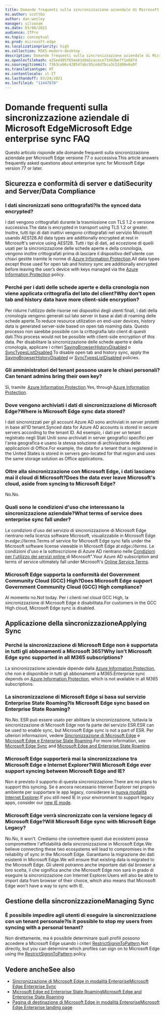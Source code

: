 ```yaml
---
title: Domande frequenti sulla sincronizzazione aziendale di Microsoft Edge
ms.author: scottbo
author: dan-wesley
manager: silvanam
ms.date: 03/08/2021
audience: ITPro
ms.topic: conceptual
ms.prod: microsoft-edge
ms.localizationpriority: high
ms.collection: M365-modern-desktop
description: Domande frequenti sulla sincronizzazione aziendale di Microsoft Edge.
ms.openlocfilehash: e25ee985f65ee61dda5cacece73d43be7f1e6d7d
ms.sourcegitcommit: f363ceb6c42054fabc95ce8d7bca3c52d80e6a9f
ms.translationtype: HT
ms.contentlocale: it-IT
ms.lasthandoff: 03/24/2021
ms.locfileid: "11447870"
---
```

# <a name="microsoft-edge-enterprise-sync-faq"></a><span data-ttu-id="b85dc-103">Domande frequenti sulla sincronizzazione aziendale di Microsoft Edge</span><span class="sxs-lookup"><span data-stu-id="b85dc-103">Microsoft Edge enterprise sync FAQ</span></span>

<span data-ttu-id="b85dc-104">Questo articolo risponde alle domande frequenti sulla sincronizzazione aziendale per Microsoft Edge versione 77 o successiva.</span><span class="sxs-lookup"><span data-stu-id="b85dc-104">This article answers frequently asked questions about enterprise sync for Microsoft Edge version 77 or later.</span></span>

## <a name="security-and-serverdata-compliance"></a><span data-ttu-id="b85dc-105">Sicurezza e conformità di server e dati</span><span class="sxs-lookup"><span data-stu-id="b85dc-105">Security and Server/Data Compliance</span></span>

### <a name="is-the-synced-data-encrypted"></a><span data-ttu-id="b85dc-106">I dati sincronizzati sono crittografati?</span><span class="sxs-lookup"><span data-stu-id="b85dc-106">Is the synced data encrypted?</span></span>

<span data-ttu-id="b85dc-107">I dati vengono crittografati durante la trasmissione con TLS 1.2 o versione successiva.</span><span class="sxs-lookup"><span data-stu-id="b85dc-107">The data is encrypted in transport using TLS 1.2 or greater.</span></span> <span data-ttu-id="b85dc-108">Inoltre, tutti tipi di dati inattivi vengono crittografati nel servizio Microsoft usando AES128.</span><span class="sxs-lookup"><span data-stu-id="b85dc-108">All data types are additionally encrypted at rest in Microsoft's service using AES128.</span></span> <span data-ttu-id="b85dc-109">Tutti i tipi di dati, ad eccezione di quelli usati per la sincronizzazione delle schede aperte e della cronologia, vengono inoltre crittografati prima di lasciare il dispositivo dell'utente con chiavi gestite tramite le norme di [Azure Information Protection](./microsoft-edge-policies.md#restrictsignintopattern).</span><span class="sxs-lookup"><span data-stu-id="b85dc-109">All data types except those used for open tab and history sync are additionally encrypted before leaving the user’s device with keys managed via the [Azure Information Protection](./microsoft-edge-policies.md#restrictsignintopattern) policy.</span></span>

### <a name="why-dont-open-tab-and-history-data-have-more-client-side-encryption"></a><span data-ttu-id="b85dc-110">Perché per i dati delle schede aperte e della cronologia non viene applicata crittografia del lato del client?</span><span class="sxs-lookup"><span data-stu-id="b85dc-110">Why don’t open tab and history data have more client-side encryption?</span></span>

<span data-ttu-id="b85dc-111">Per ridurre l'utilizzo delle risorse nei dispositivi degli utenti finali, i dati della cronologia vengono generati sul lato server in base ai dati di roaming delle schede aperte.</span><span class="sxs-lookup"><span data-stu-id="b85dc-111">To reduce resource utilization on end-user devices, history data is generated server-side based on open tab roaming data.</span></span> <span data-ttu-id="b85dc-112">Questo processo non sarebbe possibile con la crittografia lato client di questi dati.</span><span class="sxs-lookup"><span data-stu-id="b85dc-112">This process would not be possible with client-side encryption of this data.</span></span> <span data-ttu-id="b85dc-113">Per disabilitare la sincronizzazione delle schede aperte e della cronologia, applicare i criteri [SavingBrowserHistoryDisabled](./microsoft-edge-policies.md#savingbrowserhistorydisabled) o [SyncTypesListDisabled](./microsoft-edge-policies.md#synctypeslistdisabled).</span><span class="sxs-lookup"><span data-stu-id="b85dc-113">To disable open tab and history sync, apply the [SavingBrowserHistoryDisabled](./microsoft-edge-policies.md#savingbrowserhistorydisabled) or [SyncTypesListDisabled](./microsoft-edge-policies.md#synctypeslistdisabled) policies.</span></span>

### <a name="can-tenant-admins-bring-their-own-key"></a><span data-ttu-id="b85dc-114">Gli amministratori del tenant possono usare le chiavi personali?</span><span class="sxs-lookup"><span data-stu-id="b85dc-114">Can tenant admins bring their own key?</span></span>

<span data-ttu-id="b85dc-115">Sì, tramite  [Azure Information Protection](https://azure.microsoft.com/services/information-protection/).</span><span class="sxs-lookup"><span data-stu-id="b85dc-115">Yes, through [Azure Information Protection](https://azure.microsoft.com/services/information-protection/).</span></span>

### <a name="where-is-microsoft-edge-sync-data-stored"></a><span data-ttu-id="b85dc-116">Dove vengono archiviati i dati di sincronizzazione di Microsoft Edge?</span><span class="sxs-lookup"><span data-stu-id="b85dc-116">Where is Microsoft Edge sync data stored?</span></span>

<span data-ttu-id="b85dc-117">I dati sincronizzati per gli account Azure AD sono archiviati in server protetti in base all'ID tenant.</span><span class="sxs-lookup"><span data-stu-id="b85dc-117">Synced data for Azure AD accounts is stored in secure servers according to the tenant ID.</span></span> <span data-ttu-id="b85dc-118">Ad esempio, i dati per un tenant registrato negli Stati Uniti sono archiviati in server geografici specifici per l'area geografica e usano la stessa soluzione di archiviazione delle applicazioni di Office.</span><span class="sxs-lookup"><span data-stu-id="b85dc-118">For example, the data for a tenant that is registered in the United States is stored in servers geo-located for that region and uses the same storage solution as Office applications.</span></span>

### <a name="does-the-data-ever-leave-microsofts-cloud-aside-from-syncing-to-microsoft-edge"></a><span data-ttu-id="b85dc-119">Oltre alla sincronizzazione con Microsoft Edge, i dati lasciano mai il cloud di Microsoft?</span><span class="sxs-lookup"><span data-stu-id="b85dc-119">Does the data ever leave Microsoft's cloud, aside from syncing to Microsoft Edge?</span></span>

<span data-ttu-id="b85dc-120">No.</span><span class="sxs-lookup"><span data-stu-id="b85dc-120">No.</span></span>

### <a name="what-terms-of-service-does-enterprise-sync-fall-under"></a><span data-ttu-id="b85dc-121">Quali sono le condizioni d'uso che interessano la sincronizzazione aziendale?</span><span class="sxs-lookup"><span data-stu-id="b85dc-121">What terms of service does enterprise sync fall under?</span></span>

<span data-ttu-id="b85dc-122">Le condizioni d'uso del servizio di sincronizzazione di Microsoft Edge rientrano nella licenza software Microsoft, visualizzabile in Microsoft Edge in *edge://terms*.</span><span class="sxs-lookup"><span data-stu-id="b85dc-122">Terms of service for Microsoft Edge sync falls under the Microsoft software license viewable in Microsoft Edge at *edge://terms*.</span></span> <span data-ttu-id="b85dc-123">Le condizioni d'uso e la sottoscrizione di Azure AD rientrano nelle [Condizioni per l'utilizzo dei servizi online ](https://www.microsoft.com/licensing/product-licensing/products)di Microsoft".</span><span class="sxs-lookup"><span data-stu-id="b85dc-123">Your Azure AD subscription and terms of service ultimately fall under Microsoft's [Online Service Terms](https://www.microsoft.com/licensing/product-licensing/products).</span></span>

### <a name="does-microsoft-edge-support-government-community-cloud-gcc-high-compliance"></a><span data-ttu-id="b85dc-124">Microsoft Edge supporta la conformità del Government Community Cloud (GCC) High?</span><span class="sxs-lookup"><span data-stu-id="b85dc-124">Does Microsoft Edge support Government Community Cloud (GCC) High compliance?</span></span>

<span data-ttu-id="b85dc-125">Al momento no.</span><span class="sxs-lookup"><span data-stu-id="b85dc-125">Not today.</span></span> <span data-ttu-id="b85dc-126">Per i clienti nel cloud GCC High, la sincronizzazione di Microsoft Edge è disabilitata.</span><span class="sxs-lookup"><span data-stu-id="b85dc-126">For customers in the GCC High cloud, Microsoft Edge sync is disabled.</span></span>

## <a name="applying-sync"></a><span data-ttu-id="b85dc-127">Applicazione della sincronizzazione</span><span class="sxs-lookup"><span data-stu-id="b85dc-127">Applying Sync</span></span>

### <a name="why-isnt-microsoft-edge-sync-supported-in-all-m365-subscriptions"></a><span data-ttu-id="b85dc-128">Perché la sincronizzazione di Microsoft Edge non è supportata in tutti gli abbonamenti a Microsoft 365?</span><span class="sxs-lookup"><span data-stu-id="b85dc-128">Why isn’t Microsoft Edge sync supported in all M365 subscriptions?</span></span>

<span data-ttu-id="b85dc-129">La sincronizzazione aziendale dipende dalla [Azure Information Protection](https://azure.microsoft.com/services/information-protection/), che non è disponibile in tutti gli abbonamenti a M365.</span><span class="sxs-lookup"><span data-stu-id="b85dc-129">Enterprise sync depends on [Azure Information Protection](https://azure.microsoft.com/services/information-protection/), which is not available in all M365 subscriptions.</span></span>

### <a name="is-microsoft-edge-sync-based-on-enterprise-state-roaming"></a><span data-ttu-id="b85dc-130">La sincronizzazione di Microsoft Edge si basa sul servizio Enterprise State Roaming?</span><span class="sxs-lookup"><span data-stu-id="b85dc-130">Is Microsoft Edge sync based on Enterprise State Roaming?</span></span>

<span data-ttu-id="b85dc-131">No.</span><span class="sxs-lookup"><span data-stu-id="b85dc-131">No.</span></span> <span data-ttu-id="b85dc-132">ESR può essere usato per abilitare la sincronizzazione, tuttavia la sincronizzazione di Microsoft Edge non fa parte del servizio ESR.</span><span class="sxs-lookup"><span data-stu-id="b85dc-132">ESR can be used to enable sync, but Microsoft Edge sync is not a part of ESR.</span></span> <span data-ttu-id="b85dc-133">Per ulteriori informazioni, vedere [Sincronizzazione di Microsoft Edge](https://review.docs.microsoft.com/DeployEdge/microsoft-edge-enterprise-sync) e [Microsoft Edge e Enterprise State Roaming](https://review.docs.microsoft.com/DeployEdge/microsoft-edge-enterprise-state-roaming).</span><span class="sxs-lookup"><span data-stu-id="b85dc-133">For more information, see [Microsoft Edge Sync](https://review.docs.microsoft.com/DeployEdge/microsoft-edge-enterprise-sync) and [Microsoft Edge and Enterprise State Roaming](https://review.docs.microsoft.com/DeployEdge/microsoft-edge-enterprise-state-roaming).</span></span>

### <a name="will-microsoft-edge-ever-support-syncing-between-microsoft-edge-and-ie"></a><span data-ttu-id="b85dc-134">Microsoft Edge supporterà mai la sincronizzazione tra Microsoft Edge e Internet Explorer?</span><span class="sxs-lookup"><span data-stu-id="b85dc-134">Will Microsoft Edge ever support syncing between Microsoft Edge and IE?</span></span>

<span data-ttu-id="b85dc-135">Non è previsto il supporto di questa sincronizzazione.</span><span class="sxs-lookup"><span data-stu-id="b85dc-135">There are no plans to support this syncing.</span></span> <span data-ttu-id="b85dc-136">Se è ancora necessario Internet Explorer nel proprio ambiente per supportare le app legacy, considerare la [nuova modalità Internet Explorer](./edge-ie-mode.md).</span><span class="sxs-lookup"><span data-stu-id="b85dc-136">If you still need IE in your environment to support legacy apps, consider our [new IE mode](./edge-ie-mode.md).</span></span>

### <a name="will-microsoft-edge-sync-with-microsoft-edge-legacy"></a><span data-ttu-id="b85dc-137">Microsoft Edge verrà sincronizzato con la versione legacy di Microsoft Edge?</span><span class="sxs-lookup"><span data-stu-id="b85dc-137">Will Microsoft Edge sync with Microsoft Edge Legacy?</span></span>

<span data-ttu-id="b85dc-138">No.</span><span class="sxs-lookup"><span data-stu-id="b85dc-138">No, it won't.</span></span> <span data-ttu-id="b85dc-139">Crediamo che connettere questi due ecosistemi possa compromettere l'affidabilità della sincronizzazione in Microsoft Edge.</span><span class="sxs-lookup"><span data-stu-id="b85dc-139">We believe connecting these two ecosystems will lead to compromises in the reliability of sync in the Microsoft Edge.</span></span> <span data-ttu-id="b85dc-140">Garantiamo la migrazione dei dati esistenti in Microsoft Edge.</span><span class="sxs-lookup"><span data-stu-id="b85dc-140">We will ensure that existing data is migrated to the Microsoft Edge.</span></span> <span data-ttu-id="b85dc-141">Gli utenti potranno anche importare dati dal browser a loro scelta, il che significa anche che Microsoft Edge non sarà in grado di eseguire la sincronizzazione con Internet Explorer.</span><span class="sxs-lookup"><span data-stu-id="b85dc-141">Users will also be able to import data from browser of their choice, which also means that Microsoft Edge won't have a way to sync with IE.</span></span>

## <a name="managing-sync"></a><span data-ttu-id="b85dc-142">Gestione della sincronizzazione</span><span class="sxs-lookup"><span data-stu-id="b85dc-142">Managing Sync</span></span>

### <a name="is-it-possible-to-stop-my-users-from-syncing-with-a-personal-tenant"></a><span data-ttu-id="b85dc-143">È possibile impedire agli utenti di eseguire la sincronizzazione con un tenant personale?</span><span class="sxs-lookup"><span data-stu-id="b85dc-143">Is it possible to stop my users from syncing with a personal tenant?</span></span>

<span data-ttu-id="b85dc-144">Non direttamente, ma è possibile determinare quali profili possono accedere a Microsoft Edge usando i criteri [RestrictSigninToPattern](./microsoft-edge-policies.md#restrictsignintopattern).</span><span class="sxs-lookup"><span data-stu-id="b85dc-144">Not directly, but you can determine which profiles can sign on to Microsoft Edge using the [RestrictSigninToPattern](./microsoft-edge-policies.md#restrictsignintopattern) policy.</span></span>

## <a name="see-also"></a><span data-ttu-id="b85dc-145">Vedere anche</span><span class="sxs-lookup"><span data-stu-id="b85dc-145">See also</span></span>

- [<span data-ttu-id="b85dc-146">Sincronizzazione di Microsoft Edge in modalità Enterprise</span><span class="sxs-lookup"><span data-stu-id="b85dc-146">Microsoft Edge Enterprise Sync</span></span>](microsoft-edge-enterprise-sync.md)
- [<span data-ttu-id="b85dc-147">Microsoft Edge ed Enterprise State Roaming</span><span class="sxs-lookup"><span data-stu-id="b85dc-147">Microsoft Edge and Enterprise State Roaming</span></span>](microsoft-edge-enterprise-state-roaming.md)
- [<span data-ttu-id="b85dc-148">Pagina di destinazione di Microsoft Edge in modalità Enterprise</span><span class="sxs-lookup"><span data-stu-id="b85dc-148">Microsoft Edge Enterprise landing page</span></span>](https://aka.ms/EdgeEnterprise)